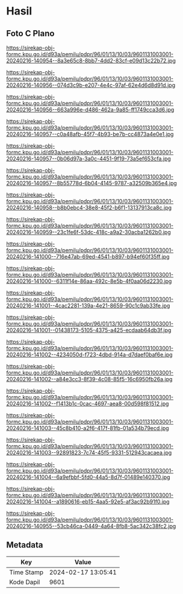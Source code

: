 # Hasil

## Foto C Plano

https://sirekap-obj-formc.kpu.go.id/d93a/pemilu/pdpr/96/01/13/10/03/9601131003001-20240216-140954--8a3e65c8-8bb7-4dd2-83cf-e09d13c22b72.jpg

https://sirekap-obj-formc.kpu.go.id/d93a/pemilu/pdpr/96/01/13/10/03/9601131003001-20240216-140956--074d3c9b-e207-4e4c-97af-62e4d6d8d91d.jpg

https://sirekap-obj-formc.kpu.go.id/d93a/pemilu/pdpr/96/01/13/10/03/9601131003001-20240216-140956--663a996e-d486-462a-9a85-ff1749cca3d6.jpg

https://sirekap-obj-formc.kpu.go.id/d93a/pemilu/pdpr/96/01/13/10/03/9601131003001-20240216-140957--c0a48afb-45f7-4b93-be7b-cc4873a4e0e1.jpg

https://sirekap-obj-formc.kpu.go.id/d93a/pemilu/pdpr/96/01/13/10/03/9601131003001-20240216-140957--0b06d97a-3a0c-4451-9f19-73a5ef653cfa.jpg

https://sirekap-obj-formc.kpu.go.id/d93a/pemilu/pdpr/96/01/13/10/03/9601131003001-20240216-140957--8b55778d-6b04-4145-9787-a32509b365e4.jpg

https://sirekap-obj-formc.kpu.go.id/d93a/pemilu/pdpr/96/01/13/10/03/9601131003001-20240216-140958--b8b0ebc4-38e8-45f2-b6f1-13137913ca8c.jpg

https://sirekap-obj-formc.kpu.go.id/d93a/pemilu/pdpr/96/01/13/10/03/9601131003001-20240216-140959--23c1fe6f-53dc-418c-a9a2-30acba1262b0.jpg

https://sirekap-obj-formc.kpu.go.id/d93a/pemilu/pdpr/96/01/13/10/03/9601131003001-20240216-141000--716e47ab-69ed-4541-b897-b94ef60f35ff.jpg

https://sirekap-obj-formc.kpu.go.id/d93a/pemilu/pdpr/96/01/13/10/03/9601131003001-20240216-141000--6311f14e-86aa-492c-8e5b-4f0aa06d2230.jpg

https://sirekap-obj-formc.kpu.go.id/d93a/pemilu/pdpr/96/01/13/10/03/9601131003001-20240216-141001--4cac2281-139a-4e21-8659-90c1c9ab33fe.jpg

https://sirekap-obj-formc.kpu.go.id/d93a/pemilu/pdpr/96/01/13/10/03/9601131003001-20240216-141001--01438173-5105-4375-a425-ecdaab64db3f.jpg

https://sirekap-obj-formc.kpu.go.id/d93a/pemilu/pdpr/96/01/13/10/03/9601131003001-20240216-141002--4234050d-f723-4dbd-914a-d7daef0baf6e.jpg

https://sirekap-obj-formc.kpu.go.id/d93a/pemilu/pdpr/96/01/13/10/03/9601131003001-20240216-141002--a84e3cc3-8f39-4c08-85f5-16c6950fb26a.jpg

https://sirekap-obj-formc.kpu.go.id/d93a/pemilu/pdpr/96/01/13/10/03/9601131003001-20240216-141002--f1413b1c-0cac-4697-aea8-00d598f81512.jpg

https://sirekap-obj-formc.kpu.go.id/d93a/pemilu/pdpr/96/01/13/10/03/9601131003001-20240216-141003--45c8b410-a2f6-417f-81fb-01a534b79ecd.jpg

https://sirekap-obj-formc.kpu.go.id/d93a/pemilu/pdpr/96/01/13/10/03/9601131003001-20240216-141003--92891823-7c74-45f5-9331-512943cacaea.jpg

https://sirekap-obj-formc.kpu.go.id/d93a/pemilu/pdpr/96/01/13/10/03/9601131003001-20240216-141004--6a9efbbf-5fd0-44a5-8d7f-01489e140370.jpg

https://sirekap-obj-formc.kpu.go.id/d93a/pemilu/pdpr/96/01/13/10/03/9601131003001-20240216-141004--a1890616-eb15-4aa5-92e5-af3ac92b91f0.jpg

https://sirekap-obj-formc.kpu.go.id/d93a/pemilu/pdpr/96/01/13/10/03/9601131003001-20240216-140955--53cb46ca-0449-4a64-8fb8-5ac342c38fc2.jpg


## Metadata

| Key        | Value               |
| ---------- | ------------------- |
| Time Stamp | 2024-02-17 13:05:41 |
| Kode Dapil | 9601                |



